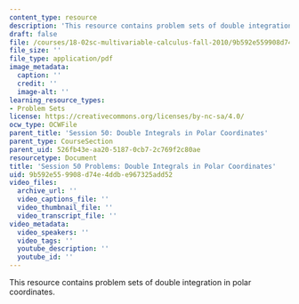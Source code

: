 ```yaml
---
content_type: resource
description: 'This resource contains problem sets of double integration in polar coordinates. '
draft: false
file: /courses/18-02sc-multivariable-calculus-fall-2010/9b592e559908d74e4ddbe967325add52_MIT18_02SC_pb_36_quest.pdf
file_size: ''
file_type: application/pdf
image_metadata:
  caption: ''
  credit: ''
  image-alt: ''
learning_resource_types:
- Problem Sets
license: https://creativecommons.org/licenses/by-nc-sa/4.0/
ocw_type: OCWFile
parent_title: 'Session 50: Double Integrals in Polar Coordinates'
parent_type: CourseSection
parent_uid: 526fb43e-aa20-5187-0cb7-2c769f2c80ae
resourcetype: Document
title: 'Session 50 Problems: Double Integrals in Polar Coordinates'
uid: 9b592e55-9908-d74e-4ddb-e967325add52
video_files:
  archive_url: ''
  video_captions_file: ''
  video_thumbnail_file: ''
  video_transcript_file: ''
video_metadata:
  video_speakers: ''
  video_tags: ''
  youtube_description: ''
  youtube_id: ''
---
```

This resource contains problem sets of double integration in polar coordinates.